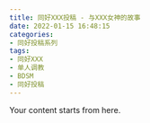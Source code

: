 ```yaml
---
title: 同好XXX投稿 - 与XXX女神的故事
date: 2022-01-15 16:48:15
categories:
- 同好投稿系列
tags:
- 同好XXX
- 单人调教
- BDSM
- 同好投稿
---
```


Your content starts from here.
